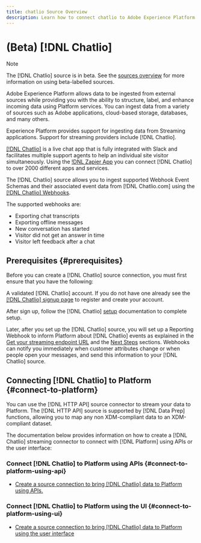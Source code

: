 ```yaml
---
title: chatlio Source Overview
description: Learn how to connect chatlio to Adobe Experience Platform using APIs or the user interface by leveraging webhooks 
---
```

# (Beta) [!DNL Chatlio]

>[!NOTE]
>
>The [!DNL Chatlio] source is in beta. See the [sources overview](../../home.md#terms-and-conditions) for more information on using beta-labelled sources.

Adobe Experience Platform allows data to be ingested from external sources while providing you with the ability to structure, label, and enhance incoming data using Platform services. You can ingest data from a variety of sources such as Adobe applications, cloud-based storage, databases, and many others.

Experience Platform provides support for ingesting data from Streaming applications. Support for streaming providers include [!DNL Chatlio].

[[!DNL Chatlio]](https://chatlio.com/) is a live chat app that is fully integrated with Slack and facilitates multiple support agents to help an individual site visitor simultaneously. Using the [!DNL Zapier App](https://chatlio.com/docs/zapier/) you can connect [!DNL Chatlio] to over 2000 different apps and services.

The [!DNL Chatlio] source allows you to ingest supported Webhook Event Schemas and their associated event data from [!DNL Chatlio.com] using the [[!DNL Chatlio] Webhooks](https://chatlio.com/docs/webhooks/).

The supported webhooks are:
* Exporting chat transcripts
* Exporting offline messages
* New conversation has started
* Visitor did not get an answer in time
* Visitor left feedback after a chat

## Prerequisites {#prerequisites}

Before you can create a [!DNL Chatlio] source connection, you must first ensure that you have the following:

A validated [!DNL Chatlio] account. If you do not have one already see the [[!DNL Chatlio] signup page](https://chatlio.com/app/#/signup) to register and create your account.

After sign up, follow the [!DNL Chatlio] [setup](https://chatlio.com/docs/setup/) documentation to complete setup.

Later, after you set up the [!DNL Chatlio] source, you will set up a Reporting Webhook to inform Platform about [!DNL Chatlio] events as explained in the [Get your streaming endpoint URL](../../tutorials/ui/create/marketing-automation/chatlio-webhook.md#set-up-webhook) and the [Next Steps](../../tutorials/ui/create/marketing-automation/chatlio-webhook.md#next-steps) sections. Webhooks can notify you immediately when customer attributes change or when people open your messages, and send this information to your [!DNL Chatlio] source.

## Connecting [!DNL Chatlio] to Platform {#connect-to-platform}

You can use the [!DNL HTTP API] source connector to stream your data to Platform. The [!DNL HTTP API] source is supported by [!DNL Data Prep] functions, allowing you to map any non XDM-compliant data to an XDM-compliant dataset.

The documentation below provides information on how to create a [!DNL Chatlio] streaming connector to connect with [!DNL Platform] using APIs or the user interface:

### Connect [!DNL Chatlio] to Platform using APIs {#connect-to-platform-using-api}

- [Create a source connection to bring [!DNL Chatlio] data to Platform using APIs.](../../tutorials/api/create/marketing-automation/chatlio-webhook.md)

### Connect [!DNL Chatlio] to Platform using the UI {#connect-to-platform-using-ui}

- [Create a source connection to bring [!DNL Chatlio] data to Platform using the user interface](../../tutorials/ui/create/marketing-automation/chatlio-webhook.md)

